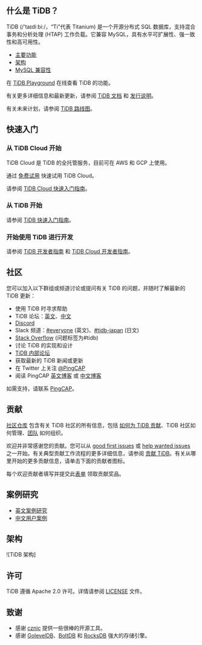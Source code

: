 

## 什么是 TiDB？

TiDB (/’taɪdiːbi:/，“Ti”代表 Titanium) 是一个开源分布式 SQL 数据库，支持混合事务和分析处理 (HTAP) 工作负载。它兼容 MySQL，具有水平可扩展性、强一致性和高可用性。

- [主要功能](https://docs.pingcap.com/tidb/stable/overview#key-features)
- [架构](#architecture)
- [MySQL 兼容性](https://docs.pingcap.com/tidb/stable/mysql-compatibility)

在 [TiDB Playground](https://play.tidbcloud.com/?utm_source=github&utm_medium=tidb_readme) 在线查看 TiDB 的功能。

有关更多详细信息和最新更新，请参阅 [TiDB 文档](https://docs.pingcap.com/tidb/stable) 和 [发行说明](https://docs.pingcap.com/tidb/dev/release-notes)。

有关未来计划，请参阅 [TiDB 路线图](roadmap.md)。

## 快速入门

### 从 TiDB Cloud 开始

TiDB Cloud 是 TiDB 的全托管服务，目前可在 AWS 和 GCP 上使用。

通过 [免费试用](https://tidbcloud.com/free-trial) 快速试用 TiDB Cloud。

请参阅 [TiDB Cloud 快速入门指南](https://docs.pingcap.com/tidbcloud/tidb-cloud-quickstart)。

### 从 TiDB 开始

请参阅 [TiDB 快速入门指南](https://docs.pingcap.com/tidb/stable/quick-start-with-tidb)。

### 开始使用 TiDB 进行开发

请参阅 [TiDB 开发者指南](https://docs.pingcap.com/tidb/stable/dev-guide-overview) 和 [TiDB Cloud 开发者指南](https://docs.pingcap.com/tidbcloud/dev-guide-overview)。

## 社区

您可以加入以下群组或频道讨论或提问有关 TiDB 的问题，并随时了解最新的 TiDB 更新：

- 使用 TiDB 时寻求帮助
- TiDB 论坛：[英文](https://ask.pingcap.com/)、[中文](https://asktug.com)
- [Discord](https://discord.gg/KVRZBR2DrG?utm_source=github)
- Slack 频道：[#everyone](https://slack.tidb.io/invite?team=tidb-community&channel=everyone&ref=pingcap-tidb) (英文)、[#tidb-japan](https://slack.tidb.io/invite?team=tidb-community&channel=tidb-japan&ref=github-tidb) (日文)
- [Stack Overflow](https://stackoverflow.com/questions/tagged/tidb) (问题标签为#tidb)
- 讨论 TiDB 的实现和设计
- [TiDB 内部论坛](https://internals.tidb.io/)
- 获取最新的 TiDB 新闻或更新
- 在 Twitter 上关注 [@PingCAP](https://twitter.com/PingCAP)
- 阅读 PingCAP [英文博客](https://www.pingcap.com/blog/?from=en) 或 [中文博客](https://cn.pingcap.com/blog/)

如需支持，请联系 [PingCAP](http://bit.ly/contact_us_via_github)。

## 贡献

[社区仓库](https://github.com/pingcap/community) 包含有关 TiDB 社区的所有信息，包括 [如何为 TiDB 贡献](https://github.com/pingcap/community/blob/master/contributors/README.md)、TiDB 社区如何管理、[团队](https://github.com/pingcap/community/blob/master/teams/README.md) 如何组织。

欢迎并非常感谢您的贡献。您可以从 [good first issues](https://github.com/pingcap/tidb/issues?q=is%3Aopen+is%3Aissue+label%3A%22good+first+issue%22) 或 [help wanted issues](https://github.com/pingcap/tidb/issues?q=is%3Aopen+is%3Aissue+label%3A%22help+wanted%22) 之一开始。有关典型贡献工作流程的更多详细信息，请参阅 [贡献 TiDB](https://pingcap.github.io/tidb-dev-guide/contribute-to-tidb/introduction.html)。有关从哪里开始的更多贡献信息，请单击下面的贡献者图标。



每个欢迎贡献者填写并提交此[表单](https://forms.pingcap.com/f/tidb-contribution-swag) 领取贡献奖品。

<a href="https://next.ossinsight.io/widgets/official/compose-activity-trends?repo_id=41986369" target="_blank" style="display: block" align="center">
</a>

## 案例研究

- [英文案例研究](https://www.pingcap.com/customers/)
- [中文用户案例](https://cn.pingcap.com/case/)

## 架构

![TiDB 架构]

## 许可

TiDB 遵循 Apache 2.0 许可。详情请参阅 [LICENSE](./LICENSE) 文件。

## 致谢

- 感谢 [cznic](https://github.com/cznic) 提供一些很棒的开源工具。
- 感谢 [GolevelDB](https://github.com/syndtr/goleveldb)、[BoltDB](https://github.com/boltdb/bolt) 和 [RocksDB](https://github.com/facebook/rocksdb) 强大的存储引擎。